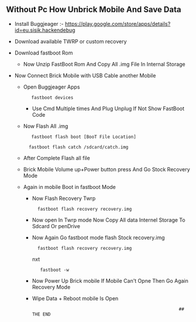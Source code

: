 ## Without Pc How Unbrick Mobile And Save Data

 * Install Buggjeager :- https://play.google.com/store/apps/details?id=eu.sisik.hackendebug
 * Download available TWRP or custom recovery
 * Download fastboot Rom

   * Now Unzip FastBoot Rom And Copy All .img File In Internal Storage
* Now Connect Brick Mobile with USB Cable another Mobile
  * Open Buggjeager Apps
     ```
        fastboot devices
     ```
     * Use Cmd Multiple times And Plug Unplug If Not Show FastBoot Code
   
  * Now Flash All .img
    ```
       fastboot flash boot [BooT File Location]
    ```
    ```
      fastboot flash catch /sdcard/catch.img
    ```

  * After Complete Flash all file
  * Brick Mobile Volume up+Power button press And Go Stock Recovery Mode
  * Again in mobile Boot in fastboot Mode
 
     * Now Flash Recovery Twrp
         ```
           fastboot flash recovery recovery.img
         ```
         
    * Now open In Twrp mode Now Copy All data Internel Storage To Sdcard Or penDrive
    * Now Again Go fastboot mode flash Stock recovery.img
       ```
         fastboot flash recovery recovery.img
       ```
       nxt
        ```
           fastboot -w
        ```

    * Now Power Up Brick mobile If Mobile Can't Opne Then Go Again Recovery Mode
    * Wipe Data + Reboot mobile Is Open
   
    
   
                                                                  ## THE END
